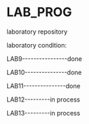 # LAB_PROG
laboratory repository

laboratory condition:

LAB9----------------done

LAB10---------------done

LAB11---------------done

LAB12---------in process

LAB13---------in process
